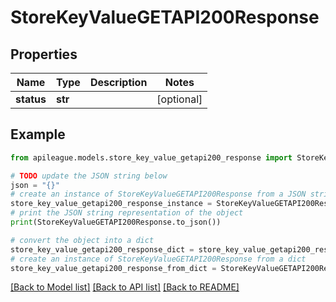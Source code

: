 # StoreKeyValueGETAPI200Response


## Properties

Name | Type | Description | Notes
------------ | ------------- | ------------- | -------------
**status** | **str** |  | [optional] 

## Example

```python
from apileague.models.store_key_value_getapi200_response import StoreKeyValueGETAPI200Response

# TODO update the JSON string below
json = "{}"
# create an instance of StoreKeyValueGETAPI200Response from a JSON string
store_key_value_getapi200_response_instance = StoreKeyValueGETAPI200Response.from_json(json)
# print the JSON string representation of the object
print(StoreKeyValueGETAPI200Response.to_json())

# convert the object into a dict
store_key_value_getapi200_response_dict = store_key_value_getapi200_response_instance.to_dict()
# create an instance of StoreKeyValueGETAPI200Response from a dict
store_key_value_getapi200_response_from_dict = StoreKeyValueGETAPI200Response.from_dict(store_key_value_getapi200_response_dict)
```
[[Back to Model list]](../README.md#documentation-for-models) [[Back to API list]](../README.md#documentation-for-api-endpoints) [[Back to README]](../README.md)


